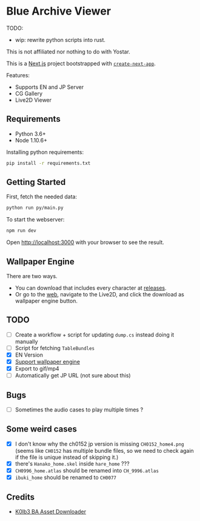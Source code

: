 # Blue Archive Viewer

TODO:

- wip: rewrite python scripts into rust.

This is not affiliated nor nothing to do with Yostar.

This is a [Next.js](https://nextjs.org/) project bootstrapped with [`create-next-app`](https://github.com/vercel/next.js/tree/canary/packages/create-next-app).

Features:

- Supports EN and JP Server
- CG Gallery
- Live2D Viewer

## Requirements

- Python 3.6+
- Node 1.10.6+

Installing python requirements:

```bash
pip install -r requirements.txt
```

## Getting Started

First, fetch the needed data:

```bash
python run py/main.py
```

To start the webserver:

```bash
npm run dev
```

Open [http://localhost:3000](http://localhost:3000) with your browser to see the result.

## Wallpaper Engine

There are two ways.

- You can download that includes every character at [releases](https://github.com/respectZ/blue-archive-viewer/releases).
- Or go to the [web](http://ba.svdex.moe/), navigate to the Live2D, and click the download as wallpaper engine button.

## TODO

- [ ] Create a workflow + script for updating `dump.cs` instead doing it manually
- [ ] Script for fetching `TableBundles`
- [x] EN Version
- [x] [Support wallpaper engine](https://github.com/respectZ/blue-archive-viewer/releases)
- [x] Export to gif/mp4
- [ ] Automatically get JP URL (not sure about this)

## Bugs

- [ ] Sometimes the audio cases to play multiple times ?

## Some weird cases

- [x] I don't know why the ch0152 jp version is missing `CH0152_home4.png` (seems like `CH0152` has multiple bundle files, so we need to check again if the file is unique instead of skipping it.)
- [x] there's `Hanako_home.skel` inside `hare_home` ???
- [x] `CH0996_home.atlas` should be renamed into `CH_9996.atlas`
- [x] `ibuki_home` should be renamed to `CH0077`

## Credits

- [K0lb3 BA Asset Downloader](https://github.com/K0lb3/Blue-Archive---Asset-Downloader)
